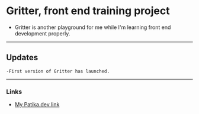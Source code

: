 # Gritter, front end training project
* Gritter is another playground for me while I'm learning front end development properly.
********************
## Updates
```
-First version of Gritter has launched.
```
********************
### Links
* [My Patika.dev link](https://app.patika.dev/professor)